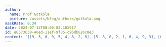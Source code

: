 ```yaml
---
author:
  name: Prof Gotkola
  picture: /assets/blog/authors/gotkola.png
maskRate: 0.34
date: 2024-07-13T08:00:02.105917
id: e8573638-40ed-11ef-9f85-c95db626c0e3
content: '[[9, 3, 0, 0, 5, 4, 8, 2, 0], [5, 8, 0, 2, 1, 6, 4, 9, 3], [0, 0, 6, 8, 9, 3, 5, 1, 0], [0, 0, 0, 5, 2, 8, 0, 6, 4], [8, 4, 2, 3, 6, 0, 7, 5, 1], [0, 0, 5, 0, 7, 1, 2, 8, 9], [0, 0, 0, 0, 3, 0, 0, 7, 8], [7, 9, 3, 1, 8, 0, 6, 4, 2], [0, 1, 0, 6, 0, 7, 0, 0, 5]]'
---
```

